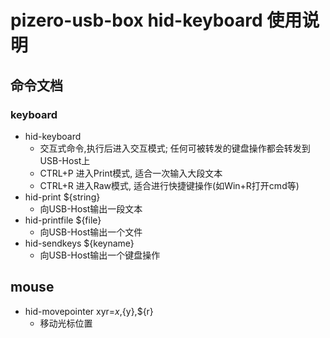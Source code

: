 # pizero-usb-box hid-keyboard 使用说明

## 命令文档
### keyboard
- hid-keyboard
    - 交互式命令,执行后进入交互模式; 任何可被转发的键盘操作都会转发到USB-Host上
    - CTRL+P 进入Print模式, 适合一次输入大段文本
    - CTRL+R 进入Raw模式, 适合进行快捷键操作(如Win+R打开cmd等)
- hid-print ${string}
    - 向USB-Host输出一段文本
- hid-printfile ${file}
    - 向USB-Host输出一个文件
- hid-sendkeys ${keyname}
    - 向USB-Host输出一个键盘操作
## mouse
- hid-movepointer xyr=${x},${y},${r}
    - 移动光标位置